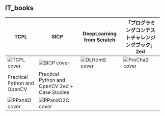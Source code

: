 ## IT_books

|TCPL               |SICP               |DeepLearning from Scratch|「プログラミングコンテストチャレンジングブック」2ed|
|-------------------|-------------------|-------------------------|-------------------------------------------|
|![TCPL cover][TCPL]|![SICP cover][SICP]|![DLfromS cover][DLfromS]|![ProCha2 cover][ProCha2]                  |
|Practical Python and OpenCV|Practical Python and OpenCV 2ed + Case Studies|
|![PPandO cover][PPandO]|![PPandO2C cover][PPandO2C]|

[SICP]:https://img3.doubanio.com/lpic/s1463770.jpg
[TCPL]:https://img3.doubanio.com/lpic/s7990521.jpg
[DLfromS]:https://www.oreilly.co.jp/books/images/picture_large978-4-87311-758-4.jpeg
[ProCha2]:https://book.mynavi.jp/support/pc/pcontest/images/book.jpg
[PPandO]:http://images.gr-assets.com/books/1421605225l/24563887.jpg
[PPandO2C]:https://www.pyimagesearch.com/static/templates/practical-python-and-opencv/images/practical_python_and_opencv_cover_green_3rd_ed.png
